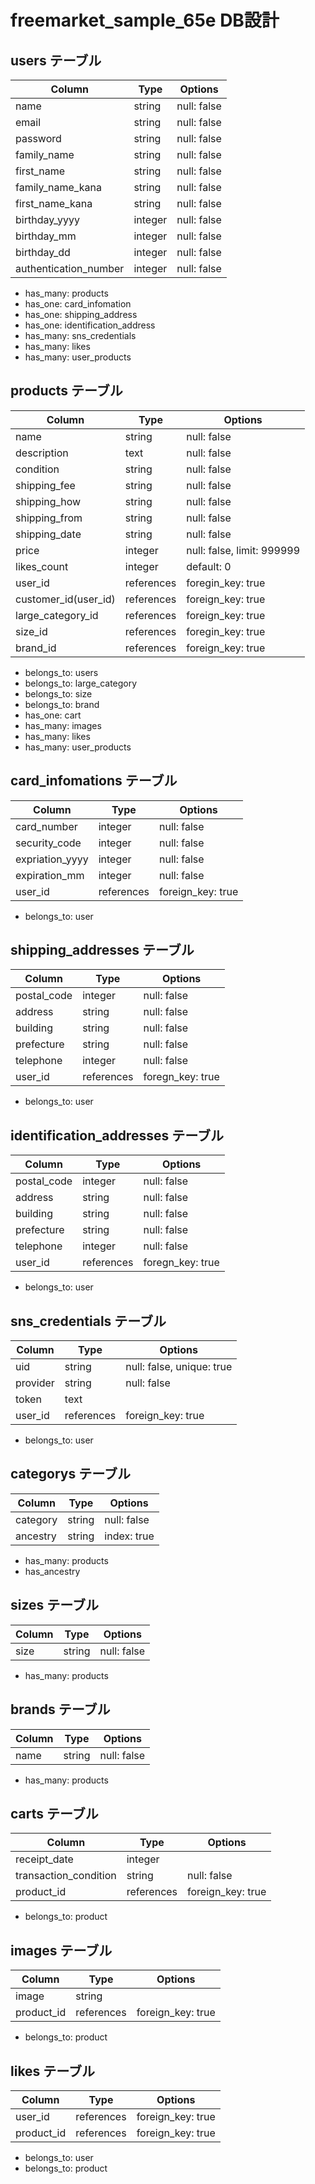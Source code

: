 # freemarket_sample_65e DB設計

## users テーブル
|Column|Type|Options|
|------|----|-------|
|name|string|null: false|
|email|string|null: false|
|password|string|null: false|
|family_name|string|null: false|
|first_name|string|null: false|
|family_name_kana|string|null: false|
|first_name_kana|string|null: false|
|birthday_yyyy|integer|null: false|
|birthday_mm|integer|null: false|
|birthday_dd|integer|null: false|
|authentication_number|integer|null: false|
- has_many: products
- has_one: card_infomation
- has_one: shipping_address
- has_one: identification_address
- has_many: sns_credentials
- has_many: likes
- has_many: user_products

## products テーブル
|Column|Type|Options|
|------|----|-------|
|name|string|null: false|
|description|text|null: false|
|condition|string|null: false|
|shipping_fee|string|null: false|
|shipping_how|string|null: false|
|shipping_from|string|null: false|
|shipping_date|string|null: false|
|price|integer|null: false, limit: 999999|
|likes_count|integer|default: 0|
|user_id|references|foregin_key: true|
|customer_id(user_id)|references|foreign_key: true|
|large_category_id|references|foreign_key: true|
|size_id|references|foregin_key: true|
|brand_id|references|foreign_key: true|
- belongs_to: users
- belongs_to: large_category
- belongs_to: size
- belongs_to: brand
- has_one: cart
- has_many: images
- has_many: likes
- has_many: user_products

## card_infomations テーブル
|Column|Type|Options|
|------|----|-------|
|card_number|integer|null: false|
|security_code|integer|null: false|
|expriation_yyyy|integer|null: false|
|expiration_mm|integer|null: false|
|user_id|references|foreign_key: true|
- belongs_to: user

## shipping_addresses テーブル
|Column|Type|Options|
|------|----|-------|
|postal_code|integer|null: false|
|address|string|null: false|
|building|string|null: false|
|prefecture|string|null: false|
|telephone|integer|null: false|
|user_id|references|foregn_key: true|
- belongs_to: user

## identification_addresses テーブル
|Column|Type|Options|
|------|----|-------|
|postal_code|integer|null: false|
|address|string|null: false|
|building|string|null: false|
|prefecture|string|null: false|
|telephone|integer|null: false|
|user_id|references|foregn_key: true|
- belongs_to: user

## sns_credentials テーブル
|Column|Type|Options|
|------|----|-------|
|uid|string|null: false, unique: true|
|provider|string|null: false|
|token|text||
|user_id|references|foreign_key: true|
- belongs_to: user

## categorys テーブル
|Column|Type|Options|
|------|----|-------|
|category|string|null: false|
|ancestry|string|index: true|
- has_many: products
- has_ancestry

## sizes テーブル
|Column|Type|Options|
|------|----|-------|
|size|string|null: false|
- has_many: products

## brands テーブル
|Column|Type|Options|
|------|----|-------|
|name|string|null: false|
- has_many: products

## carts テーブル
|Column|Type|Options|
|------|----|-------|
|receipt_date|integer||
|transaction_condition|string|null: false|
|product_id|references|foreign_key: true|
- belongs_to: product

## images テーブル
|Column|Type|Options|
|------|----|-------|
|image|string||
|product_id|references|foreign_key: true|
- belongs_to: product

## likes テーブル
|Column|Type|Options|
|------|----|-------|
|user_id|references|foreign_key: true|
|product_id|references|foreign_key: true|
- belongs_to: user
- belongs_to: product
